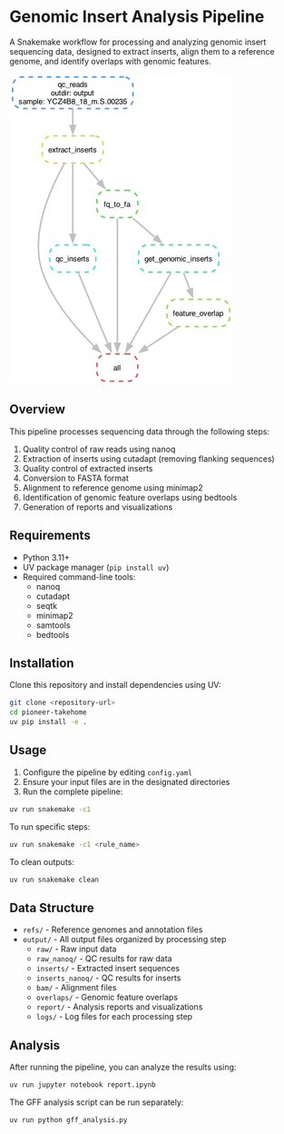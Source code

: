 # Genomic Insert Analysis Pipeline

A Snakemake workflow for processing and analyzing genomic insert sequencing data, designed to extract inserts, align them to a reference genome, and identify overlaps with genomic features.

![Pipeline DAG](dag.png)

## Overview

This pipeline processes sequencing data through the following steps:
1. Quality control of raw reads using nanoq
2. Extraction of inserts using cutadapt (removing flanking sequences)
3. Quality control of extracted inserts
4. Conversion to FASTA format
5. Alignment to reference genome using minimap2
6. Identification of genomic feature overlaps using bedtools
7. Generation of reports and visualizations

## Requirements

- Python 3.11+
- UV package manager (`pip install uv`)
- Required command-line tools:
  - nanoq
  - cutadapt
  - seqtk
  - minimap2
  - samtools
  - bedtools

## Installation

Clone this repository and install dependencies using UV:

```bash
git clone <repository-url>
cd pioneer-takehome
uv pip install -e .
```

## Usage

1. Configure the pipeline by editing `config.yaml`
2. Ensure your input files are in the designated directories
3. Run the complete pipeline:

```bash
uv run snakemake -c1
```

To run specific steps:

```bash
uv run snakemake -c1 <rule_name>
```

To clean outputs:

```bash
uv run snakemake clean
```

## Data Structure

- `refs/` - Reference genomes and annotation files
- `output/` - All output files organized by processing step
  - `raw/` - Raw input data
  - `raw_nanoq/` - QC results for raw data
  - `inserts/` - Extracted insert sequences
  - `inserts_nanoq/` - QC results for inserts
  - `bam/` - Alignment files
  - `overlaps/` - Genomic feature overlaps
  - `report/` - Analysis reports and visualizations
  - `logs/` - Log files for each processing step

## Analysis

After running the pipeline, you can analyze the results using:

```bash
uv run jupyter notebook report.ipynb
```

The GFF analysis script can be run separately:

```bash
uv run python gff_analysis.py
```